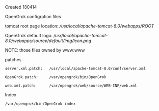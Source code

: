 Created 180414

OpenGrok configration files

tomcat root page location: */usr/local/apache-tomcat-8.0/webapps/ROOT*

OpenGrok default logo: */usr/local/apache-tomcat-8.0/webapps/source/default/img/icon.png*

NOTE: those files owned by www:www

patches

    server.xml.patch:   /usr/local/apache-tomcat-8.0/conf/server.xml

    OpenGrok.patch:     /var/opengrok/bin/OpenGrok

    web.xml.patch:      /var/opengrok/web/source/WEB-INF/web.xml

Index

    /var/opengrok/bin/OpenGrok index

